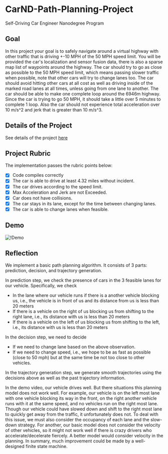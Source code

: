 # CarND-Path-Planning-Project
Self-Driving Car Engineer Nanodegree Program

## Goal

In this project your goal is to safely navigate around a virtual highway with other traffic that is driving +-10 MPH of the 50 MPH speed limit. You will be provided the car's localization and sensor fusion data, there is also a sparse map list of waypoints around the highway. The car should try to go as close as possible to the 50 MPH speed limit, which means passing slower traffic when possible, note that other cars will try to change lanes too. The car should avoid hitting other cars at all cost as well as driving inside of the marked road lanes at all times, unless going from one lane to another. The car should be able to make one complete loop around the 6946m highway. Since the car is trying to go 50 MPH, it should take a little over 5 minutes to complete 1 loop. Also the car should not experience total acceleration over 10 m/s^2 and jerk that is greater than 10 m/s^3.

## Details of the Project

See details of the project [here](https://github.com/udacity/CarND-Path-Planning-Project)

## Project Rubric

The implementation passes the rubric points below:

- [x] Code compiles correctly
- [x] The car is able to drive at least 4.32 miles without incident.
- [x] The car drives according to the speed limit.
- [x] Max Acceleration and Jerk are not Exceeded.
- [x] Car does not have collisions.
- [x] The car stays in its lane, except for the time between changing lanes.
- [x] The car is able to change lanes when feasible. 

## Demo

![!Demo](demo/demo.gif)

## Reflection

We implement a basic path planning algorithm. It consists of 3 parts: 
prediction, decision, and trajectory generation. 

In prediction step, we check the presence of cars in the 3 feasible lanes for our
vehicle. Specifically, we check 

- In the lane where our vehicle runs if there is a another vehicle blocking us, 
i.e., the vehicle is in front of us and its distance from us is less than 20 meters
- If there is a vehicle on the right of us blocking us from shifting to the 
right lane, i.e., its distance with us is less than 20 meters
- If there is a vehicle on the left of us blocking us from shifting to the left,
i.e., its distance with us is less than 20 meters

In the decision step, we need to decide 

- If we need to change lane based on the above observation.
- If we need to change speed, i.e., we hope to be as fast as possible (close to 
50 mph) but at the same time be not too close to other vehicles.

In the trajectory generation step, we generate smooth trajectories using the 
decisions above as well as the past trajectory information. 

In the demo video, our vehicle drives well. But there situations this planning model
does not work well. For example, our vehicle is on the left most lane with one vehicle
blocking its way in the front, on the right another vehicle runs with it at the 
same speed, and no vehicles run on the right most lane. Though our vehicle could 
have slowed down and shift to the right most lane to quickly get away from the traffic, 
it unfortunately does not. To deal with this issue, we must also consider the occupancy
of each lane and the slow-down strategy. For another, our basic model does not consider
the velocity of other vehicles, so it might not work well if there is crazy drivers
who accelerate/decelerate fiercely. A better model would consider velocity in the planning. 
In summary, much improvement could be made by a well-designed finite state machine. 
